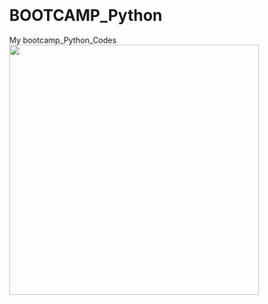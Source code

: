 # BOOTCAMP_Python
My bootcamp_Python_Codes
<img src="https://summerofcode.withgoogle.com/static/img/home-banner-world.png" width="450"> 

